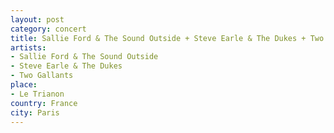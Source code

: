 ```yaml
---
layout: post
category: concert
title: Sallie Ford & The Sound Outside + Steve Earle & The Dukes + Two Gallants
artists: 
- Sallie Ford & The Sound Outside
- Steve Earle & The Dukes
- Two Gallants
place: 
- Le Trianon
country: France
city: Paris
---
```



